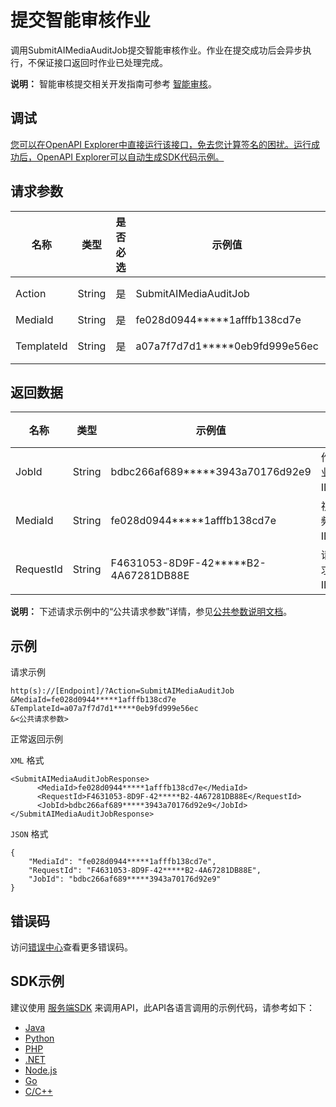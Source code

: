 # 提交智能审核作业

调用SubmitAIMediaAuditJob提交智能审核作业。作业在提交成功后会异步执行，不保证接口返回时作业已处理完成。

**说明：** 智能审核提交相关开发指南可参考 [智能审核](~~101148~~)。

## 调试

[您可以在OpenAPI Explorer中直接运行该接口，免去您计算签名的困扰。运行成功后，OpenAPI Explorer可以自动生成SDK代码示例。](https://api.aliyun.com/#product=vod&api=SubmitAIMediaAuditJob&type=RPC&version=2017-03-21)

## 请求参数

|名称|类型|是否必选|示例值|描述|
|--|--|----|---|--|
|Action|String|是|SubmitAIMediaAuditJob|系统规定参数，取值：**SubmitAIMediaAuditJob**。 |
|MediaId|String|是|fe028d0944\*\*\*\*\*1afffb138cd7e|视频ID。 |
|TemplateId|String|是|a07a7f7d7d1\*\*\*\*\*0eb9fd999e56ec|AI模版ID。不指定时使用智能审核默认AI模版ID。 |

## 返回数据

|名称|类型|示例值|描述|
|--|--|---|--|
|JobId|String|bdbc266af689\*\*\*\*\*3943a70176d92e9|作业ID。 |
|MediaId|String|fe028d0944\*\*\*\*\*1afffb138cd7e|视频ID。 |
|RequestId|String|F4631053-8D9F-42\*\*\*\*\*B2-4A67281DB88E|请求ID。 |

**说明：** 下述请求示例中的“公共请求参数”详情，参见[公共参数说明文档](~~44432~~)。

## 示例

请求示例

```
http(s)://[Endpoint]/?Action=SubmitAIMediaAuditJob
&MediaId=fe028d0944*****1afffb138cd7e
&TemplateId=a07a7f7d7d1*****0eb9fd999e56ec
&<公共请求参数>
```

正常返回示例

`XML` 格式

```
<SubmitAIMediaAuditJobResponse>
      <MediaId>fe028d0944*****1afffb138cd7e</MediaId>
      <RequestId>F4631053-8D9F-42*****B2-4A67281DB88E</RequestId>
      <JobId>bdbc266af689*****3943a70176d92e9</JobId>
</SubmitAIMediaAuditJobResponse>
```

`JSON` 格式

```
{
	"MediaId": "fe028d0944*****1afffb138cd7e",
	"RequestId": "F4631053-8D9F-42*****B2-4A67281DB88E",
	"JobId": "bdbc266af689*****3943a70176d92e9"
}
```

## 错误码

访问[错误中心](https://error-center.aliyun.com/status/product/vod)查看更多错误码。

## SDK示例

建议使用 [服务端SDK](~~101789~~) 来调用API，此API各语言调用的示例代码，请参考如下：

-   [Java](https://help.aliyun.com/document_detail/101258.html?spm=a2c4g.11186623.2.19.2fee28b98LPiOk#SubmitAIMediaAuditJob)
-   [Python](https://help.aliyun.com/document_detail/101262.html?spm=a2c4g.11186623.2.20.2fee28b98LPiOk#SubmitAIMediaAuditJob)
-   [PHP](https://help.aliyun.com/document_detail/101250.html?spm=a2c4g.11186623.2.21.2fee28b98LPiOk#SubmitAIMediaAuditJob)
-   [.NET](https://help.aliyun.com/document_detail/101443.html?spm=a2c4g.11186623.2.22.2fee28b98LPiOk#SubmitAIMediaAuditJob)
-   [Node.js](https://help.aliyun.com/document_detail/101563.html?spm=a2c4g.11186623.2.23.2fee28b98LPiOk#SubmitAIMediaAuditJob)
-   [Go](https://help.aliyun.com/document_detail/101571.html?spm=a2c4g.11186623.2.24.2fee28b98LPiOk#SubmitAIMediaAuditJob)
-   [C/C++](https://help.aliyun.com/document_detail/102985.html?spm=a2c4g.11186623.2.25.2fee28b98LPiOk#SubmitAIMediaAuditJob)

